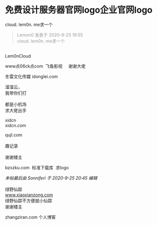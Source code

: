 # 免费设计服务器官网logo企业官网logo


cloud. lem0n. me求一个

<div class="quote"><blockquote><font color="#999999">Lemon0 发表于 2020-9-25 19:55</font><br />
<font color="#999999">cloud. lem0n. me求一个</font></blockquote></div><br />
Lem0nCloud

www点06ck点com&nbsp;&nbsp;飞鱼影视&nbsp; &nbsp;&nbsp;&nbsp;谢谢大佬

冬雷文化传媒 idonglei.com

溜溜云，<br />
我带你们打<br />
<br />
都是小机场<br />
求大佬出手<img src="static/image/smiley/default/lol.gif" smilieid="12" border="0" alt="" />

xidcn<br />
xidcn.com

qujl.com<br />
<br />
趣记录<br />
<br />
谢谢楼主<img src="static/image/smiley/default/kiss.gif" smilieid="16" border="0" alt="" />

bzxzku.com&nbsp;&nbsp;标准下载库&nbsp;&nbsp;求logo

<i class="pstatus"> 本帖最后由 Sonniferi 于 2020-9-25 20:45 编辑 </i><br />
<br />
绿野仙踪<br />
www.xiaoxianzong.com <br />
绿野仙踪不方便就小仙踪<br />
谢谢楼主<img src="static/image/smiley/default/lol.gif" smilieid="12" border="0" alt="" /><img src="static/image/smiley/default/lol.gif" smilieid="12" border="0" alt="" /><img id="aimg_yLugu" onclick="zoom(this, this.src, 0, 0, 0)" class="zoom" src="https://cdn.jsdelivr.net/gh/hishis/forum-master/public/images/patch.gif" onmouseover="img_onmouseoverfunc(this)" onload="thumbImg(this)" border="0" alt="" />

zhangziran.com 个人博客
